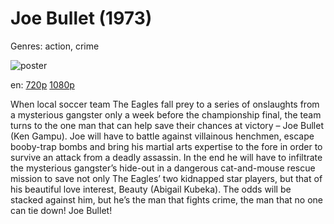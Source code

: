 # Joe Bullet (1973)

Genres: action, crime

![poster](http://image.tmdb.org/t/p/w500/9W5Cox6ldWRp7VABjO3hXVewskC.jpg)

en:
  [720p](magnet:?xt=urn:btih:EBF8DD6BBA89078623E9567AE4DBF1CB8B068F4D&tr=udp://glotorrents.pw:6969/announce&tr=udp://tracker.opentrackr.org:1337/announce&tr=udp://torrent.gresille.org:80/announce&tr=udp://tracker.openbittorrent.com:80&tr=udp://tracker.coppersurfer.tk:6969&tr=udp://tracker.leechers-paradise.org:6969&tr=udp://p4p.arenabg.ch:1337&tr=udp://tracker.internetwarriors.net:1337)
  [1080p](magnet:?xt=urn:btih:605ED3E227873DB47D6E5A80A9BADBB02DE4776E&tr=udp://glotorrents.pw:6969/announce&tr=udp://tracker.opentrackr.org:1337/announce&tr=udp://torrent.gresille.org:80/announce&tr=udp://tracker.openbittorrent.com:80&tr=udp://tracker.coppersurfer.tk:6969&tr=udp://tracker.leechers-paradise.org:6969&tr=udp://p4p.arenabg.ch:1337&tr=udp://tracker.internetwarriors.net:1337)
  


When local soccer team The Eagles fall prey to a series of onslaughts from a mysterious gangster only a week before the championship final, the team turns to the one man that can help save their chances at victory – Joe Bullet (Ken Gampu).  Joe will have to battle against villainous henchmen, escape booby-trap bombs and bring his martial arts expertise to the fore in order to survive an attack from a deadly assassin.  In the end he will have to infiltrate the mysterious gangster’s hide-out in a dangerous cat-and-mouse rescue mission to save not only The Eagles’ two kidnapped star players, but that of his beautiful love interest, Beauty (Abigail Kubeka). The odds will be stacked against him, but he’s the man that fights crime, the man that no one can tie down!  Joe Bullet!